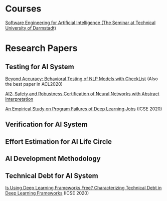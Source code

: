 # Courses
[Software Engineering for Artificial Intelligence (The Seminar at Technical University of Darmstadt)](https://allprojects.github.io/SE4AI/schedule-sose2020.html)

# Research Papers

## Testing for AI System
[Beyond Accuracy: Behavioral Testing of NLP Models with CheckList](https://www.aclweb.org/anthology/2020.acl-main.442.pdf) (Also the best paper in ACL2020)

[AI2: Safety and Robustness Certification of Neural Networks with Abstract Interpretation](https://ieeexplore.ieee.org/stamp/stamp.jsp?tp=&arnumber=8418593)

[An Empirical Study on Program Failures of Deep Learning Jobs](https://wencongxiao.github.io/res/icse20/icse20-main-199.pdf) (ICSE 2020)

## Verification for AI System

## Effort Estimation for AI Life Circle

## AI Development Methodology

## Technical Debt for AI System

[Is Using Deep Learning Frameworks Free? Characterizing Technical Debt in Deep Learning Frameworks](http://das.encs.concordia.ca/uploads/liu_icse2020.pdf) (ICSE 2020)

